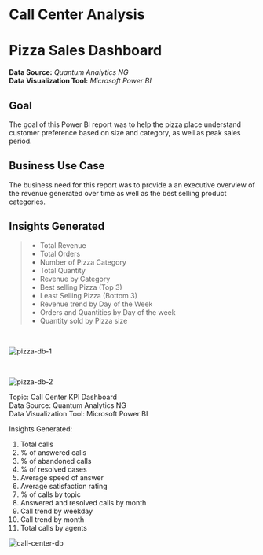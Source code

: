 # Call Center Analysis

# Pizza Sales Dashboard

**Data Source:** *Quantum Analytics NG* <br/>
**Data Visualization Tool:** *Microsoft Power BI* <br/>

## Goal
The goal of this Power BI report was to help the pizza place understand customer preference based on size and category, as well as peak sales period.

## Business Use Case
The business need for this report was to provide a an executive overview of the revenue generated over time as well as the best selling product categories.

## Insights Generated
> * Total Revenue
> * Total Orders
> * Number of Pizza Category
> * Total Quantity
> * Revenue by Category
> * Best selling Pizza (Top 3)
> * Least Selling Pizza (Bottom 3)
> * Revenue trend by Day of the Week
> * Orders and Quantities by Day of the week
> * Quantity sold by Pizza size
<br/>

![pizza-db-1](https://user-images.githubusercontent.com/88853963/220606887-2dc9f241-29b3-49ed-8442-b4717cf136a3.png)

<br/>

![pizza-db-2](https://user-images.githubusercontent.com/88853963/220606913-29870757-a2d9-4748-bc85-8c6ddcb4a5be.png)

Topic: Call Center KPI Dashboard <br/>
Data Source: Quantum Analytics NG <br/>
Data Visualization Tool: Microsoft Power BI <br/>

Insights Generated:
1. Total calls
2. % of answered calls
3. % of abandoned calls
4. % of resolved cases
5. Average speed of answer 
6. Average satisfaction rating
7. % of calls by topic
8. Answered and resolved calls by month
9. Call trend by weekday
10. Call trend by month
11. Total calls by agents 


![call-center-db](https://user-images.githubusercontent.com/88853963/220463418-7ecadfa1-2bfc-4e7c-98de-8f333de3dee6.png)
